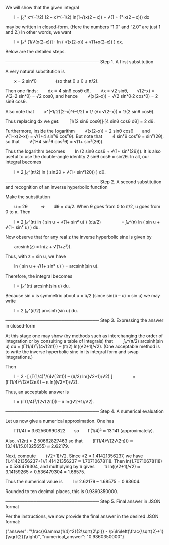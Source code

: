 We will show that the given integral

  I = ∫₀² x^(–1/2) (2 – x)^(–1/2) ln(1·√(x(2 – x)) + √(1 + 1²·x(2 – x))) dx

may be written in closed‐form. (Here the numbers “1.0” and “2.0” are just 1 and 2.) In other words, we want

  I = ∫₀² [1/√(x(2–x))] · ln ( √(x(2–x)) + √(1+x(2–x)) ) dx.

Below are the detailed steps.

──────────────────────────────
Step 1. A first substitution

A very natural substitution is

  x = 2 sin²θ     (so that 0 ≤ θ ≤ π/2).

Then one finds:
  dx = 4 sinθ cosθ dθ,
  √x = √2 sinθ,  √(2–x) = √(2–2 sin²θ) = √2 cosθ,
and hence
  √(x(2–x)) = √(2 sin²θ·2 cos²θ) = 2 sinθ cosθ.

Also note that
  x^(–1/2)(2–x)^(–1/2) = 1/ (√x √(2–x)) = 1/(2 sinθ cosθ).

Thus replacing dx we get:
  [1/(2 sinθ cosθ)]·[4 sinθ cosθ dθ] = 2 dθ.

Furthermore, inside the logarithm
  √(x(2–x)) = 2 sinθ cosθ  and  √(1+x(2–x)) = √(1+4 sin²θ cos²θ).
But note that
  4 sin²θ cos²θ = sin²(2θ),
so that
  √(1+4 sin²θ cos²θ) = √(1+ sin²(2θ)).

Thus the logarithm becomes
  ln (2 sinθ cosθ + √(1+ sin²(2θ))).
It is also useful to use the double‐angle identity 2 sinθ cosθ = sin2θ. In all, our integral becomes

  I = 2 ∫₀^(π/2) ln ( sin2θ + √(1+ sin²(2θ)) ) dθ.

──────────────────────────────
Step 2. A second substitution and recognition of an inverse hyperbolic function

Make the substitution

  u = 2θ   ⇒  dθ = du/2.
When θ goes from 0 to π/2, u goes from 0 to π. Then

  I = 2 ∫₀^(π) ln ( sin u + √(1+ sin² u) ) (du/2)
     = ∫₀^(π) ln ( sin u + √(1+ sin² u) ) du.

Now observe that for any real z the inverse hyperbolic sine is given by

  arcsinh(z) = ln(z + √(1+z²)).

Thus, with z = sin u, we have

  ln ( sin u + √(1+ sin² u) ) = arcsinh(sin u).

Therefore, the integral becomes

  I = ∫₀^(π) arcsinh(sin u) du.

Because sin u is symmetric about u = π/2 (since sin(π – u) = sin u) we may write

  I = 2 ∫₀^(π/2) arcsinh(sin u) du.

──────────────────────────────
Step 3. Expressing the answer in closed‐form

At this stage one may show (by methods such as interchanging the order of integration or by consulting a table of integrals) that
  ∫₀^(π/2) arcsinh(sin u) du = (Γ(1/4)²/(4√(2π))) – (π/2) ln((√2+1)/√2).
(One acceptable method is to write the inverse hyperbolic sine in its integral form and swap integrations.)

Then

  I = 2 · [ (Γ(1/4)²/(4√(2π))) – (π/2) ln((√2+1)/√2) ]
     = (Γ(1/4)²/(2√(2π))) – π ln((√2+1)/√2).

Thus, an acceptable answer is

  I = (Γ(1/4)²/(2√(2π))) – π ln((√2+1)/√2).

──────────────────────────────
Step 4. A numerical evaluation

Let us now give a numerical approximation. One has

  Γ(1/4) ≈ 3.62560990822  so  Γ(1/4)² ≈ 13.141 (approximately).

Also, √(2π) ≈ 2.50662827463 so that
  (Γ(1/4)²/(2√(2π))) ≈ 13.141/(5.01325655) ≈ 2.62179.

Next, compute
  (√2+1)/√2. Since √2 ≈ 1.41421356237, we have (1.41421356237+1)/1.41421356237 ≈ 1.70710678118.
Then ln(1.70710678118) ≈ 0.536479304, and multiplying by π gives
  π ln((√2+1)/√2) ≈ 3.14159265 × 0.536479304 ≈ 1.68575.

Thus the numerical value is
  I ≈ 2.62179 – 1.68575 = 0.93604.

Rounded to ten decimal places, this is 0.9360350000.

──────────────────────────────
Step 5. Final answer in JSON format

Per the instructions, we now provide the final answer in the desired JSON format:

{"answer": "\\frac{\\Gamma(1/4)^2}{2\\sqrt{2\\pi}} - \\pi\\ln\\left(\\frac{\\sqrt{2}+1}{\\sqrt{2}}\\right)", "numerical_answer": "0.9360350000"}